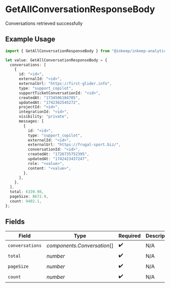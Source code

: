 # GetAllConversationResponseBody

Conversations retrieved successfully

## Example Usage

```typescript
import { GetAllConversationResponseBody } from "@inkeep/inkeep-analytics/models/operations";

let value: GetAllConversationResponseBody = {
  conversations: [
    {
      id: "<id>",
      externalId: "<id>",
      externalUrl: "https://first-glider.info",
      type: "support_copilot",
      supportTicketConversationId: "<id>",
      createdAt: "1734506184705",
      updatedAt: "1742362545272",
      projectId: "<id>",
      integrationId: "<id>",
      visibility: "private",
      messages: [
        {
          id: "<id>",
          type: "support_copilot",
          externalId: "<id>",
          externalUrl: "https://frugal-sport.biz/",
          conversationId: "<id>",
          createdAt: "1726735752395",
          updatedAt: "1742423437247",
          role: "<value>",
          content: "<value>",
        },
      ],
    },
  ],
  total: 6339.98,
  pageSize: 8672.9,
  count: 9402.1,
};
```

## Fields

| Field                       | Type                        | Required                    | Description                 |
| --------------------------- | --------------------------- | --------------------------- | --------------------------- |
| `conversations`             | *components.Conversation*[] | :heavy_check_mark:          | N/A                         |
| `total`                     | *number*                    | :heavy_check_mark:          | N/A                         |
| `pageSize`                  | *number*                    | :heavy_check_mark:          | N/A                         |
| `count`                     | *number*                    | :heavy_check_mark:          | N/A                         |